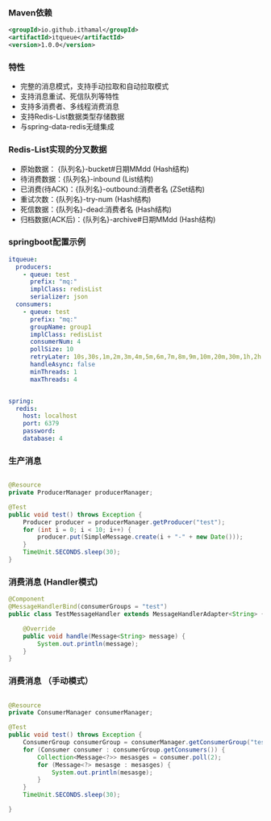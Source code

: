 ### Maven依赖
```xml
<groupId>io.github.ithamal</groupId>
<artifactId>itqueue</artifactId>
<version>1.0.0</version>
```

### 特性
- 完整的消息模式，支持手动拉取和自动拉取模式
- 支持消息重试、死信队列等特性
- 支持多消费者、多线程消费消息
- 支持Redis-List数据类型存储数据
- 与spring-data-redis无缝集成

### Redis-List实现的分叉数据
- 原始数据： {队列名}-bucket#日期MMdd (Hash结构)
- 待消费数据：{队列名}-inbound (List结构)
- 已消费(待ACK)：{队列名}-outbound:消费者名 (ZSet结构)
- 重试次数：{队列名}-try-num (Hash结构)
- 死信数据：{队列名}-dead:消费者名 (Hash结构)
- 归档数据(ACK后)：{队列名}-archive#日期MMdd (Hash结构)

### springboot配置示例
```yaml
itqueue:
  producers:
    - queue: test
      prefix: "mq:"
      implClass: redisList
      serializer: json
  consumers:
    - queue: test
      prefix: "mq:"
      groupName: group1
      implClass: redisList
      consumerNum: 4
      pollSize: 10
      retryLater: 10s,30s,1m,2m,3m,4m,5m,6m,7m,8m,9m,10m,20m,30m,1h,2h
      handleAsync: false
      minThreads: 1
      maxThreads: 4


spring:
  redis:
    host: localhost
    port: 6379
    password:
    database: 4

```

### 生产消息
```java

@Resource
private ProducerManager producerManager;

@Test
public void test() throws Exception {
    Producer producer = producerManager.getProducer("test");
    for (int i = 0; i < 10; i++) {
        producer.put(SimpleMessage.create(i + "-" + new Date()));
    }
    TimeUnit.SECONDS.sleep(30);
}
```

### 消费消息 (Handler模式)
```java
@Component
@MessageHandlerBind(consumerGroups = "test")
public class TestMessageHandler extends MessageHandlerAdapter<String> {

    @Override
    public void handle(Message<String> message) {
        System.out.println(message);
    }
}
```

### 消费消息 （手动模式）
```java

@Resource
private ConsumerManager consumerManager;

@Test
public void test() throws Exception {
    ConsumerGroup consumerGroup = consumerManager.getConsumerGroup("test");
    for (Consumer consumer : consumerGroup.getConsumers()) {
        Collection<Message<?>> mesasges = consumer.poll(2);
        for (Message<?> mesasge : mesasges) {
            System.out.println(mesasge);
        }
    }
    TimeUnit.SECONDS.sleep(30);

}
```
